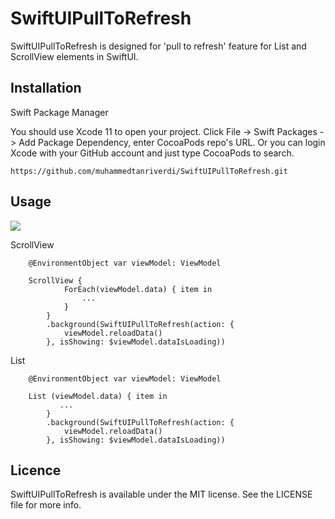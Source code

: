 # SwiftUIPullToRefresh

SwiftUIPullToRefresh is designed for 'pull to refresh' feature for List and ScrollView elements in SwiftUI.

## Installation

Swift Package Manager

You should use Xcode 11 to open your project. Click File -> Swift Packages -> Add Package Dependency, enter CocoaPods repo's URL. Or you can login Xcode with your GitHub account and just type CocoaPods to search.

```
https://github.com/muhammedtanriverdi/SwiftUIPullToRefresh.git
```

## Usage

![](https://media.giphy.com/media/fsEddJe0fVeuG3gWFr/giphy.gif)

ScrollView

```
	@EnvironmentObject var viewModel: ViewModel

	ScrollView {
            ForEach(viewModel.data) { item in
                ...
            } 
        } 
        .background(SwiftUIPullToRefresh(action: {
            viewModel.reloadData()
        }, isShowing: $viewModel.dataIsLoading))

```

List

```
	@EnvironmentObject var viewModel: ViewModel

	List (viewModel.data) { item in
           ...
        } 
        .background(SwiftUIPullToRefresh(action: {
            viewModel.reloadData()
        }, isShowing: $viewModel.dataIsLoading))

```


## Licence
SwiftUIPullToRefresh is available under the MIT license. See the LICENSE file for more info.

